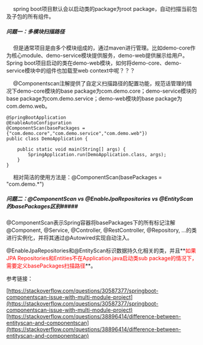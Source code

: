 &ensp; &ensp;spring boot项目默认会以启动类的package为root package，自动扫描当前包及子包的所有组件。

##### 问题一：多模块扫描路径 #####
&ensp; &ensp;但是通常项目是由多个模块组成的，通过maven进行管理。比如demo-core作为核心module、demo-service模块提供服务，demo-web提供展示给用户。Spring boot项目启动的类在demo-web模块，如何将demo-core、demo-service模块中的组件也加载至web context中呢？？？

&ensp; &ensp;@Componentscan注解提供了自定义扫描路径的配置功能，规范话管理的情况下demo-core模块的base package为com.demo.core；demo-service模块的base package为com.demo.service；demo-web模块的base package为com.demo.web。
	
	@SpringBootApplication
	@EnableAutoConfiguration
	@ComponentScan(basePackages = {"com.demo.core","com.demo.service","com.demo.web"})
	public class DemoApplication {
	
	    public static void main(String[] args) {
	        SpringApplication.run(DemoApplication.class, args);
	    }
	}

&ensp; &ensp;相对简洁的使用方法是：@ComponentScan(basePackages = "com.demo.*")

##### 问题二：*@ComponentScan* vs *@EnableJpaRepositories* vs  *@EntityScan*的*basePackages*区别#####

@ComponentScan表示Spring容器将basePackages下的所有标记注解@Component, @Service, @Controller, @RestController, @Repository, ...的类进行实例化，并将其通过@Autowired实现自动注入。

@EnableJpaRepositories和@EntityScan标识数据持久化相关的类，并且**<span style="color:red">如果JPA Repositories和Entities不在Application.java启动类sub package的情况下，需要定义basePackages扫描路径</span>**。



参考链接：

[https://stackoverflow.com/questions/30587377/springboot-componentscan-issue-with-multi-module-project](https://stackoverflow.com/questions/30587377/springboot-componentscan-issue-with-multi-module-project)
[https://stackoverflow.com/questions/38896414/difference-between-entityscan-and-componentscan](https://stackoverflow.com/questions/38896414/difference-between-entityscan-and-componentscan)
